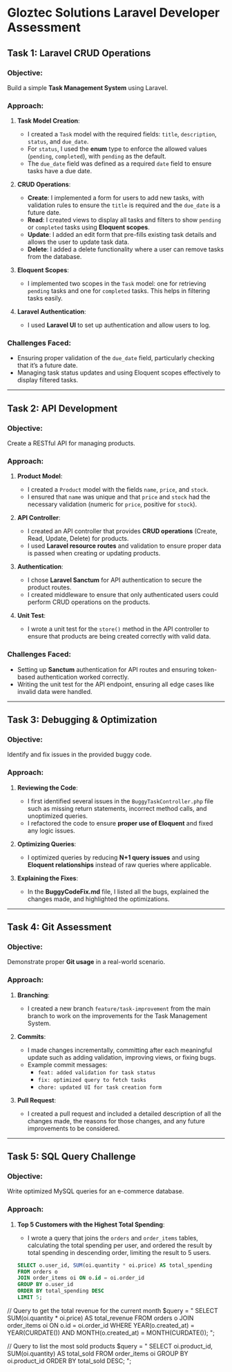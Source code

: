 # Gloztec Solutions Laravel Developer Assessment

## **Task 1: Laravel CRUD Operations**

### **Objective:**
Build a simple **Task Management System** using Laravel.

### **Approach:**

1. **Task Model Creation**:
   - I created a `Task` model with the required fields: `title`, `description`, `status`, and `due_date`. 
   - For `status`, I used the **enum** type to enforce the allowed values (`pending`, `completed`), with `pending` as the default.
   - The `due_date` field was defined as a required `date` field to ensure tasks have a due date.

2. **CRUD Operations**:
   - **Create**: I implemented a form for users to add new tasks, with validation rules to ensure the `title` is required and the `due_date` is a future date.
   - **Read**: I created views to display all tasks and filters to show `pending` or `completed` tasks using **Eloquent scopes**.
   - **Update**: I added an edit form that pre-fills existing task details and allows the user to update task data.
   - **Delete**: I added a delete functionality where a user can remove tasks from the database.

3. **Eloquent Scopes**:
   - I implemented two scopes in the `Task` model: one for retrieving `pending` tasks and one for `completed` tasks. This helps in filtering tasks easily.

4. **Laravel Authentication**:
   - I used **Laravel UI** to set up authentication and allow users to log.

### **Challenges Faced**:
   - Ensuring proper validation of the `due_date` field, particularly checking that it’s a future date.
   - Managing task status updates and using Eloquent scopes effectively to display filtered tasks.

---

## **Task 2: API Development**

### **Objective:**
Create a RESTful API for managing products.

### **Approach:**

1. **Product Model**:
   - I created a `Product` model with the fields `name`, `price`, and `stock`. 
   - I ensured that `name` was unique and that `price` and `stock` had the necessary validation (numeric for `price`, positive for `stock`).

2. **API Controller**:
   - I created an API controller that provides **CRUD operations** (Create, Read, Update, Delete) for products.
   - I used **Laravel resource routes** and validation to ensure proper data is passed when creating or updating products.

3. **Authentication**:
   - I chose **Laravel Sanctum** for API authentication to secure the product routes.
   - I created middleware to ensure that only authenticated users could perform CRUD operations on the products.

4. **Unit Test**:
   - I wrote a unit test for the `store()` method in the API controller to ensure that products are being created correctly with valid data.

### **Challenges Faced**:
   - Setting up **Sanctum** authentication for API routes and ensuring token-based authentication worked correctly.
   - Writing the unit test for the API endpoint, ensuring all edge cases like invalid data were handled.

---

## **Task 3: Debugging & Optimization**

### **Objective:**
Identify and fix issues in the provided buggy code.

### **Approach:**

1. **Reviewing the Code**:
   - I first identified several issues in the `BuggyTaskController.php` file such as missing return statements, incorrect method calls, and unoptimized queries.
   - I refactored the code to ensure **proper use of Eloquent** and fixed any logic issues.

2. **Optimizing Queries**:
   - I optimized queries by reducing **N+1 query issues** and using **Eloquent relationships** instead of raw queries where applicable.

3. **Explaining the Fixes**:
   - In the **BuggyCodeFix.md** file, I listed all the bugs, explained the changes made, and highlighted the optimizations.

---

## **Task 4: Git Assessment**

### **Objective:**
Demonstrate proper **Git usage** in a real-world scenario.

### **Approach:**

1. **Branching**:
   - I created a new branch `feature/task-improvement` from the main branch to work on the improvements for the Task Management System.

2. **Commits**:
   - I made changes incrementally, committing after each meaningful update such as adding validation, improving views, or fixing bugs.
   - Example commit messages:
     - `feat: added validation for task status`
     - `fix: optimized query to fetch tasks`
     - `chore: updated UI for task creation form`

3. **Pull Request**:
   - I created a pull request and included a detailed description of all the changes made, the reasons for those changes, and any future improvements to be considered.

---

## **Task 5: SQL Query Challenge**

### **Objective:**
Write optimized MySQL queries for an e-commerce database.

### **Approach:**

1. **Top 5 Customers with the Highest Total Spending**:
   - I wrote a query that joins the `orders` and `order_items` tables, calculating the total spending per user, and ordered the result by total spending in descending order, limiting the result to 5 users.

   ```sql
   SELECT o.user_id, SUM(oi.quantity * oi.price) AS total_spending
   FROM orders o
   JOIN order_items oi ON o.id = oi.order_id
   GROUP BY o.user_id
   ORDER BY total_spending DESC
   LIMIT 5;


// Query to get the total revenue for the current month
$query = "
    SELECT SUM(oi.quantity * oi.price) AS total_revenue
    FROM orders o
    JOIN order_items oi ON o.id = oi.order_id
    WHERE YEAR(o.created_at) = YEAR(CURDATE())
    AND MONTH(o.created_at) = MONTH(CURDATE());
";



// Query to list the most sold products
$query = "
    SELECT oi.product_id, SUM(oi.quantity) AS total_sold
    FROM order_items oi
    GROUP BY oi.product_id
    ORDER BY total_sold DESC;
";
